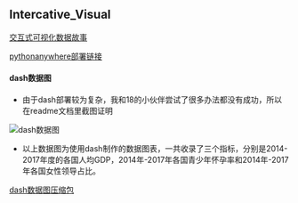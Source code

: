 ## Intercative_Visual

[交互式可视化数据故事](https://nfunm010.gitee.io/interactive_visual/)

[pythonanywhere部署链接](http://lsm.pythonanywhere.com/story)

#### dash数据图

- 由于dash部署较为复杂，我和18的小伙伴尝试了很多办法都没有成功，所以在readme文档里截图证明

![dash数据图](https://images.gitee.com/uploads/images/2020/0105/161916_28868b2e_1648233.png "dash.png")
 
 - 以上数据图为使用dash制作的数据图表，一共收录了三个指标，分别是2014-2017年度的各国人均GDP，2014年-2017年各国青少年怀孕率和2014年-2017年各国女性领导占比。

[dash数据图压缩包](https://gitee.com/NFUNM010/Interactive_Visual/tree/master/)
